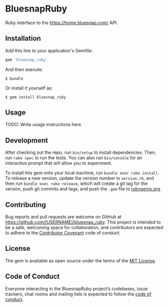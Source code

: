 # BluesnapRuby

Ruby interface to the https://home.bluesnap.com/ API.

## Installation

Add this line to your application's Gemfile:

```ruby
gem 'bluesnap_ruby'
```

And then execute:

    $ bundle

Or install it yourself as:

    $ gem install bluesnap_ruby

## Usage

TODO: Write usage instructions here

## Development

After checking out the repo, run `bin/setup` to install dependencies. Then, run `rake spec` to run the tests. You can also run `bin/console` for an interactive prompt that will allow you to experiment.

To install this gem onto your local machine, run `bundle exec rake install`. To release a new version, update the version number in `version.rb`, and then run `bundle exec rake release`, which will create a git tag for the version, push git commits and tags, and push the `.gem` file to [rubygems.org](https://rubygems.org).

## Contributing

Bug reports and pull requests are welcome on GitHub at https://github.com/[USERNAME]/bluesnap_ruby. This project is intended to be a safe, welcoming space for collaboration, and contributors are expected to adhere to the [Contributor Covenant](http://contributor-covenant.org) code of conduct.

## License

The gem is available as open source under the terms of the [MIT License](https://opensource.org/licenses/MIT).

## Code of Conduct

Everyone interacting in the BluesnapRuby project’s codebases, issue trackers, chat rooms and mailing lists is expected to follow the [code of conduct](https://github.com/[USERNAME]/bluesnap_ruby/blob/master/CODE_OF_CONDUCT.md).
